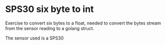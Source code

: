 # SPS30 six byte to int
Exercise to convert six bytes to a float, needed to convert the bytes stream from the sensor reading to a golang struct.

The sensor used is a SPS30